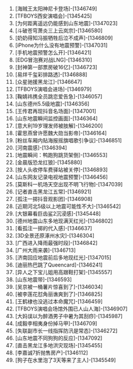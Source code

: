 
1. [海贼王太阳神尼卡登场]-[1346749]
1. [TFBOYS西安演唱会]-[1345425]
1. [为何距离遥远仍能感到山东地震]-[1347023]
1. [斗破苍穹萧炎三上云岚宗]-[1346580]
1. [奶奶得知冯振牺牲后泣不成声]-[1346809]
1. [iPhone为什么没有地震预警]-[1347031]
1. [手机地震预警怎么开]-[1346421]
1. [EDG冒泡赛对战LNG]-[1346310]
1. [封神第一部票房破16亿]-[1346723]
1. [易烊千玺彩排路透]-[1346888]
1. [众星驰援黑龙江]-[1346647]
1. [TFBOYS演唱会进场]-[1346979]
1. [鞠婧祎携全员跳恋爱告急]-[1346057]
1. [山东德州5.5级地震]-[1346356]
1. [王传君再现抖音名场面]-[1347001]
1. [山东地震瞬间监控画面]-[1346364]
1. [意大利19岁理发师被肢解]-[1346200]
1. [霍思燕曾许愿魏大勋当影帝]-[1346164]
1. [粉丝车厢内贴海报摇旗唱歌引争议]-[1346851]
1. [河南震感]-[1346394]
1. [地震瞬间：鸭跑狗跳货架倒]-[1346553]
1. [金晨版恐龙扛狼]-[1345880]
1. [按人头收停车费驿站被关停]-[1346893]
1. [山东网友记录电视地震预警]-[1346456]
1. [莫斯科一机场天空出现不明飞行物]-[1347039]
1. [记者直击黑龙江五常]-[1346921]
1. [孤注一掷抖音观影团]-[1346908]
1. [近期河北5级以上地震可能性不大]-[1346542]
1. [大银幕看巨齿鲨2沉浸感]-[1345448]
1. [德州地震山东多地现满天红光]-[1346802]
1. [看孤注一掷的代入感]-[1346637]
1. [3D全景还原涿州水灾]-[1346304]
1. [广西进入降雨最强时段]-[1346842]
1. [广州大雨来袭]-[1346713]
1. [济南回应地震前后多地现红光]-[1347015]
1. [迪丽热巴跳了Queencard]-[1346241]
1. [异人之下宝儿姐用高跟鞋打架]-[1345557]
1. [山东地震带]-[1346593]
1. [吴京被一桶薯片惊喜到了]-[1346034]
1. [被李莲花怼角丽谯爽到了]-[1346825]
1. [王鹤棣也没逃过本命魔咒]-[1346459]
1. [TFBOYS演唱会场馆外围已人山人海]-[1346907]
1. [大妈误以为醉酒男子中暑为其刮痧]-[1345987]
1. [成毅李相夷身份掉马甲]-[1346709]
1. [失联副市长一线指挥防汛是常态]-[1346272]
1. [山东地震不同狗狗的反应]-[1347092]
1. [直击黑龙江多地洪灾现场]-[1345455]
1. [李嘉诚7折抛售房产]-[1346112]
1. [狗子在水里泡了3天等来了主人]-[1345549]